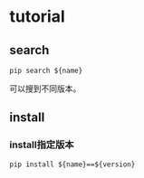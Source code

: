 

# tutorial



## search



```shell
pip search ${name}
```

可以搜到不同版本。



## 

## install



### install指定版本



```shell
pip install ${name}==${version}
```

















